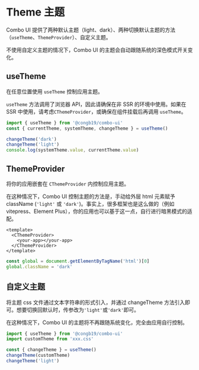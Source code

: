 <script setup>
import { CButton } from '../../src'
import ThemeExample from './theme-example.vue'
</script>

# Theme 主题

Combo UI 提供了两种默认主题（light、dark）、两种切换默认主题的方法（`useTheme`、`ThemeProvider`）、自定义主题。

不使用自定义主题的情况下，Combo UI 的主题会自动跟随系统的深色模式开关变化。

<ClientOnly>
  <ThemeExample></ThemeExample>
</ClientOnly>

## useTheme

在任意位置使用 `useTheme` 控制应用主题。

`useTheme` 方法调用了浏览器 API，因此请确保在非 SSR 的环境中使用。如果在 SSR 中使用，请考虑`CThemeProvider`，或确保在组件挂载后再调用 `useTheme`。

```ts
import { useTheme } from '@congb19/combo-ui'
const { currentTheme, systemTheme, changeTheme } = useTheme()

changeTheme('dark')
changeTheme('light')
console.log(systemTheme.value, currentTheme.value)
```

## ThemeProvider

将你的应用嵌套在 `CThemeProvider` 内控制应用主题。

在这种情况下，Combo UI 控制主题的方法是，手动给外层 html 元素赋予 className (`'light'` 或 `'dark'`)。事实上，很多框架也是这么做的（例如 vitepress、Element Plus），你的应用也可以基于这一点，自行进行暗黑模式的适配。

```vue
<template>
  <CThemeProvider>
    <your-app></your-app>
  </CThemeProvider>
</template>
```

```ts
const global = document.getElementByTagName('html')[0]
global.className = 'dark'
```

## 自定义主题

将主题 css 文件通过文本字符串的形式引入，并通过 changeTheme 方法引入即可。想要切换回默认时，传参改为`'light'`或`'dark'`即可。

在这种情况下，Combo UI 的主题将不再跟随系统变化，完全由应用自行控制。

```ts
import { useTheme } from '@congb19/combo-ui'
import customTheme from 'xxx.css'

const { changeTheme } = useTheme()
changeTheme(customTheme)
changeTheme('light')
```
